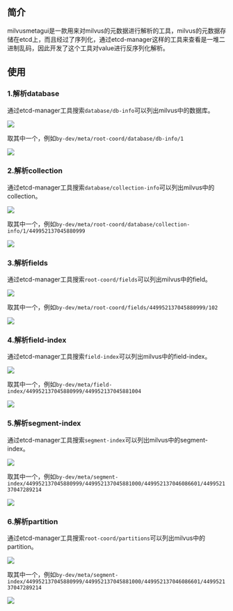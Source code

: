 ## 简介

milvusmetagui是一款用来对milvus的元数据进行解析的工具，milvus的元数据存储在etcd上，而且经过了序列化，通过etcd-manager这样的工具来查看是一堆二进制乱码，因此开发了这个工具对value进行反序列化解析。



## 使用

### 1.解析database

通过etcd-manager工具搜索`database/db-info`可以列出milvus中的数据库。

![](pic/db01.png)

取其中一个，例如`by-dev/meta/root-coord/database/db-info/1`

![](pic/db02.png)

### 2.解析collection

通过etcd-manager工具搜索`database/collection-info`可以列出milvus中的collection。

![](pic/col01.png)

取其中一个，例如`by-dev/meta/root-coord/database/collection-info/1/449952137045880999`

![](pic/col02.png)



### 3.解析fields

通过etcd-manager工具搜索`root-coord/fields`可以列出milvus中的field。

![](pic/fields01.png)

取其中一个，例如`by-dev/meta/root-coord/fields/449952137045880999/102`

![](pic/fields02.png)

### 4.解析field-index

通过etcd-manager工具搜索`field-index`可以列出milvus中的field-index。

![](pic/field-index01.png)

取其中一个，例如`by-dev/meta/field-index/449952137045880999/449952137045881004`

![](pic/field-index02.png)

### 5.解析segment-index

通过etcd-manager工具搜索`segment-index`可以列出milvus中的segment-index。

![](pic/seg-index01.png)

取其中一个，例如`by-dev/meta/segment-index/449952137045880999/449952137045881000/449952137046086601/449952137047289214`

![](pic/seg-index02.png)

### 6.解析partition

通过etcd-manager工具搜索`root-coord/partitions`可以列出milvus中的partition。

![](pic/partition01.png)

取其中一个，例如`by-dev/meta/segment-index/449952137045880999/449952137045881000/449952137046086601/449952137047289214`

![](pic/partition02.png)